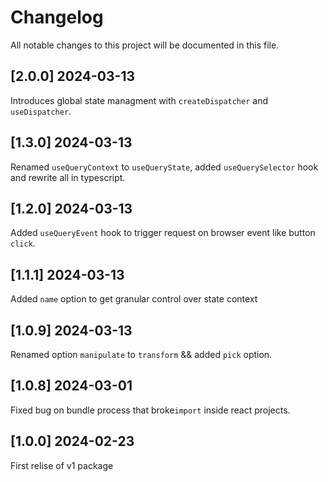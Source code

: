 # Changelog

All notable changes to this project will be documented in this file.

## [2.0.0] 2024-03-13

Introduces global state managment with `createDispatcher` and `useDispatcher`.

## [1.3.0] 2024-03-13

Renamed `useQueryContext` to `useQueryState`, added `useQuerySelector` hook and rewrite all in typescript.

## [1.2.0] 2024-03-13

Added `useQueryEvent` hook to trigger request on browser event like button `click`.

## [1.1.1] 2024-03-13

Added `name` option to get granular control over state context

## [1.0.9] 2024-03-13

Renamed option `manipulate` to `transform` && added `pick` option.

## [1.0.8] 2024-03-01

Fixed bug on bundle process that broke`import` inside react projects.

## [1.0.0] 2024-02-23

First relise of v1 package
